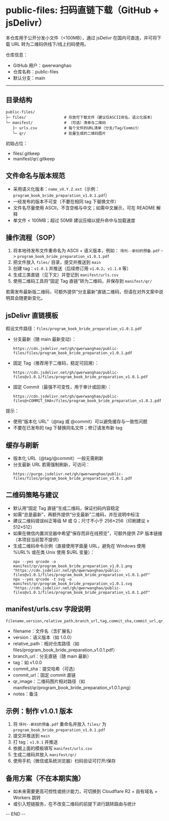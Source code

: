 # public-files: 扫码直链下载（GitHub + jsDelivr）

本仓库用于公开分发小文件（<100MB），通过 jsDelivr 在国内可直连，并可将下载 URL 转为二维码供线下/线上扫码使用。

仓库信息：
- GitHub 用户：qwerwanghao
- 仓库名称：public-files
- 默认分支：main

---

## 目录结构

```
public-files/
├─ files/                 # 存放可下载文件（建议仅ASCII命名，语义化版本）
└─ manifest/              # （可选）清单与二维码
   ├─ urls.csv            # 每个文件的URL清单（分支/Tag/Commit）
   └─ qr/                 # 批量生成的二维码图片
```

初始占位：
- files/.gitkeep
- manifest/qr/.gitkeep

## 文件命名与版本规范

- 采用语义化版本：`name_vX.Y.Z.ext`（示例：`program_book_bride_preparation_v1.0.1.pdf`）
- 一经发布的版本不可变（不要在相同 tag 下替换文件）
- 文件名尽量使用 ASCII，不含空格与中文；如需中文展示，可在 README 解释
- 单文件 < 100MB；超过 50MB 建议压缩以提升命中与加载速度

## 操作流程（SOP）

1) 将本地待发布文件重命名为 ASCII + 语义版本，例如：
   `场刊--新妇的预备.pdf` -> `program_book_bride_preparation_v1.0.1.pdf`
2) 把文件放入 `files/` 目录，提交并推送到 `main`
3) 创建 tag：`v1.0.1` 并推送（后续修订用 `v1.0.2`、`v1.1.0` 等）
4) 生成三类直链（见下文）并登记到 `manifest/urls.csv`
5) 使用二维码工具将“固定 Tag 直链”转为二维码，并保存到 `manifest/qr/`

若需发布最新版二维码，可额外提供“分支最新”直链二维码，但请在对外文案中说明其会随更新变化。

## jsDelivr 直链模板

假设文件路径：`files/program_book_bride_preparation_v1.0.1.pdf`

- 分支最新（随 main 最新变动）：
  ```
  https://cdn.jsdelivr.net/gh/qwerwanghao/public-files/files/program_book_bride_preparation_v1.0.1.pdf
  ```
- 固定 Tag（推荐用于二维码，稳定可回溯）：
  ```
  https://cdn.jsdelivr.net/gh/qwerwanghao/public-files@v1.0.1/files/program_book_bride_preparation_v1.0.1.pdf
  ```
- 固定 Commit（最强不可变性，用于审计或回溯）：
  ```
  https://cdn.jsdelivr.net/gh/qwerwanghao/public-files@<COMMIT_SHA>/files/program_book_bride_preparation_v1.0.1.pdf
  ```

提示：
- 使用“版本化 URL”（@tag 或 @commit）可以避免缓存与一致性问题
- 不要在已发布的 tag 下替换同名文件；修订请发布新 tag

## 缓存与刷新

- 版本化 URL（@tag/@commit）一般无需刷新
- 分支最新 URL 若需强制刷新，可访问：
  ```
  https://purge.jsdelivr.net/gh/qwerwanghao/public-files/files/program_book_bride_preparation_v1.0.1.pdf
  ```

## 二维码策略与建议

- 默认用“固定 Tag 直链”生成二维码，保证扫码内容稳定
- 如需“总是最新”，再额外提供“分支最新”二维码，并在说明中标注
- 建议二维码错误纠正等级 M 或 Q；尺寸不小于 256×256（印刷建议 ≥ 512×512）
- 如果在微信内置浏览器中希望“保存而非在线预览”，可额外提供 ZIP 版本链接（本项目当前暂不提供）
- 生成二维码命令示例（直接使用字面量 URL，避免在 Windows 使用 %URL% 或在类 Unix 使用 $URL 变量）：
  ```
  npx --yes qrcode -o manifest/qr/program_book_bride_preparation_v1.0.1.png "https://cdn.jsdelivr.net/gh/qwerwanghao/public-files@v1.0.1/files/program_book_bride_preparation_v1.0.1.pdf"
  npx --yes qrcode -t svg -o manifest/qr/program_book_bride_preparation_v1.0.1.svg "https://cdn.jsdelivr.net/gh/qwerwanghao/public-files@v1.0.1/files/program_book_bride_preparation_v1.0.1.pdf"
  ```

## manifest/urls.csv 字段说明

```
filename,version,relative_path,branch_url,tag,commit_sha,commit_url,qr_image,notes
```
- filename：文件名（含扩展名）
- version：语义版本（如 1.0.0）
- relative_path：相对仓库路径（如 files/program_book_bride_preparation_v1.0.1.pdf）
- branch_url：分支直链（随 main 最新）
- tag：如 v1.0.0
- commit_sha：提交哈希（可选）
- commit_url：固定 commit 直链
- qr_image：二维码图片相对路径（如 manifest/qr/program_book_bride_preparation_v1.0.1.png）
- notes：备注

## 示例：制作 v1.0.1 版本

1) 将 `场刊--新妇的预备.pdf` 重命名并放入 `files/` 为 `program_book_bride_preparation_v1.0.1.pdf`
2) 提交并推送到 `main`
3) 打 tag：`v1.0.1` 并推送
4) 依据上面的模板填写 `manifest/urls.csv`
5) 生成二维码并放入 `manifest/qr/`
6) 使用手机（微信或系统浏览器）扫码验证可打开/保存

## 备用方案（不在本期实施）

- 如未来需要更高可控性或统计能力，可切换到 Cloudflare R2 + 自有域名 + Workers 跳转
- 或引入短链服务，在不改变二维码的前提下进行跳转路由与统计

-- END --